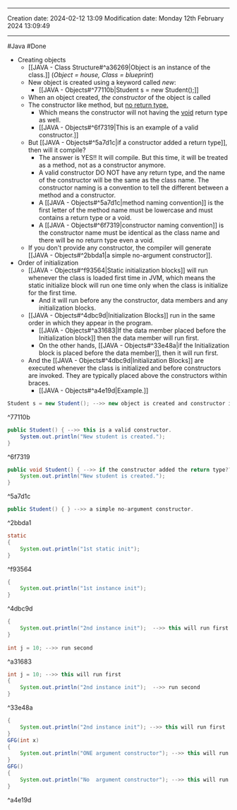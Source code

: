 

----
Creation date: 2024-02-12 13:09
Modification date: Monday 12th February 2024 13:09:49

----

#Java 
#Done 

 - Creating objects
	 - [[JAVA - Class Structure#^a36269|Object is an instance of the class.]] (*Object = house, Class = blueprint*)
	 - New object is created using a keyword called *new*:
		 - [[JAVA - Objects#^77110b|Student s = new Student();]]
	 - When an object created, *the constructor* of the object is called
	 - The constructor like method, but <u>no return type.</u>
		 - Which means the constructor will not having the <u>void</u> return type as well.
		 - [[JAVA - Objects#^6f7319|This is an example of a valid constructor.]]
	- But [[JAVA - Objects#^5a7d1c|if a constructor added a return type]], then will it compile?
		- The answer is YES!! It will compile. But this time, it will be treated as a method, not as a constructor anymore.
		- A valid constructor DO NOT have any return type, and the name of the constructor will be the same as the class name. The constructor naming is a convention to tell the different between a method and a constructor.
		- A [[JAVA - Objects#^5a7d1c|method naming convention]] is the first letter of the method name must be lowercase and must contains a return type or a void.
		- A [[JAVA - Objects#^6f7319|constructor naming convention]] is the constructor name must be identical as the class name and there will be no return type even a void.
	- If you don't provide any constructor, the compiler will generate [[JAVA - Objects#^2bbda1|a simple no-argument constructor]].
- Order of initialization
	- [[JAVA - Objects#^f93564|Static initialization blocks]] will run whenever the class is loaded first time in JVM, which means the static initialize block will run one time only when the class is initialize for the first time.
		- And it will run before any the constructor, data members and any initialization blocks.
	- [[JAVA - Objects#^4dbc9d|Initialization Blocks]] run in the same order in which they appear in the program.
		- [[JAVA - Objects#^a31683|If the data member placed before the Initialization block]] then the data member will run first.
		- On the other hands, [[JAVA - Objects#^33e48a|if the Initialization block is placed before the data member]], then it will run first.
	- And the [[JAVA - Objects#^4dbc9d|Initialization Blocks]] are executed whenever the class is initialized and before constructors are invoked. They are typically placed above the constructors within braces.
		- [[JAVA - Objects#^a4e19d|Example.]]

```java
Student s = new Student(); -->> new object is created and constructor is called.
```
^77110b

```java
public Student() { -->> this is a valid constructor.
	System.out.println("New student is created."); 
}
```
^6f7319

```java
public void Student() { -->> if the constructor added the return type??
	System.out.println("New student is created."); 
}
```
^5a7d1c

```java
public Student() { } -->> a simple no-argument constructor.
```
^2bbda1

```java
static  
{  
    System.out.println("1st static init");  
}
```
^f93564

```java
{
	System.out.println("1st instance init");
}
```
^4dbc9d

```java
{  
    System.out.println("2nd instance init");  -->> this will run first
}  
  
int j = 10; -->> run second
```
^a31683

```java
int j = 10; -->> this will run first
{  
    System.out.println("2nd instance init");  -->> run second
}  
```
^33e48a

```java
{  
    System.out.println("2nd instance init"); -->> this will run first
}
GFG(int x)
{
	System.out.println("ONE argument constructor"); -->> this will run after the Initializer Blocks
}
GFG()
{
	System.out.println("No  argument constructor"); -->> this will run after the Initializer Blocks
}
```
^a4e19d



